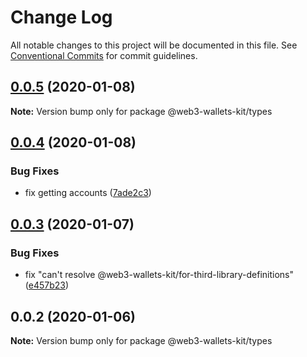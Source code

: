 # Change Log

All notable changes to this project will be documented in this file.
See [Conventional Commits](https://conventionalcommits.org) for commit guidelines.

## [0.0.5](https://github.com/akropolisio/web3-wallets-kit/compare/@web3-wallets-kit/types@0.0.4...@web3-wallets-kit/types@0.0.5) (2020-01-08)

**Note:** Version bump only for package @web3-wallets-kit/types





## [0.0.4](https://github.com/akropolisio/web3-wallets-kit/compare/@web3-wallets-kit/types@0.0.3...@web3-wallets-kit/types@0.0.4) (2020-01-08)


### Bug Fixes

* fix getting accounts ([7ade2c3](https://github.com/akropolisio/web3-wallets-kit/commit/7ade2c3462a7659681bbe4a74cd6143a3d955c3b))





## [0.0.3](https://github.com/akropolisio/web3-wallets-kit/compare/@web3-wallets-kit/types@0.0.2...@web3-wallets-kit/types@0.0.3) (2020-01-07)


### Bug Fixes

* fix "can't resolve @web3-wallets-kit/for-third-library-definitions" ([e457b23](https://github.com/akropolisio/web3-wallets-kit/commit/e457b237a6063a158893d3de820a545a9176bcf5))





## 0.0.2 (2020-01-06)

**Note:** Version bump only for package @web3-wallets-kit/types
